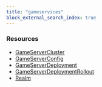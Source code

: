 ```yaml
---
title: "gameservices"
block_external_search_index: true
---
```


<!-- WARNING: this file was generated by Pulumi Docs Generator. -->
<!-- Do not edit by hand unless you're certain you know what you are doing! -->

<h3>Resources</h3>
<ul class="api">
    <li><a href="gameservercluster"><span class="symbol resource"></span>GameServerCluster</a></li>
    <li><a href="gameserverconfig"><span class="symbol resource"></span>GameServerConfig</a></li>
    <li><a href="gameserverdeployment"><span class="symbol resource"></span>GameServerDeployment</a></li>
    <li><a href="gameserverdeploymentrollout"><span class="symbol resource"></span>GameServerDeploymentRollout</a></li>
    <li><a href="realm"><span class="symbol resource"></span>Realm</a></li>
</ul>

